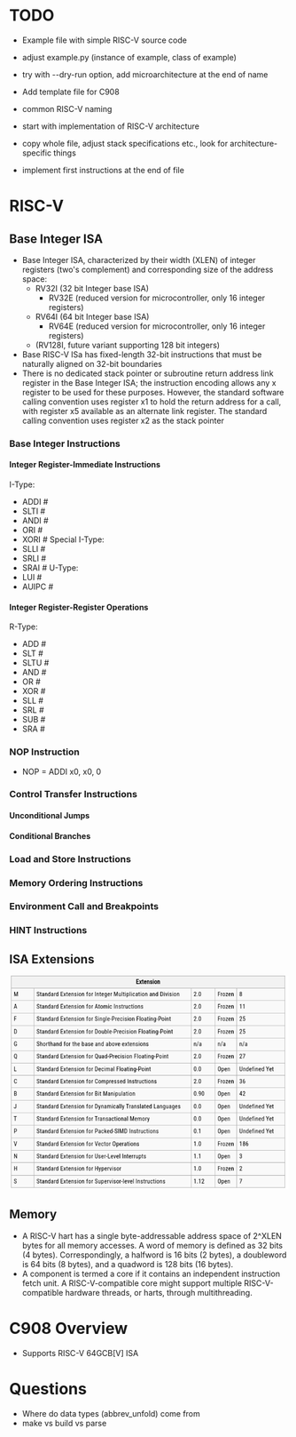 # TODO

- Example file with simple RISC-V source code
- adjust example.py (instance of example, class of example)
- try with --dry-run option, add microarchitecture at the end of name
- Add template file for C908
- common RISC-V naming

- start with implementation of RISC-V architecture
- copy whole file, adjust stack specifications etc., look for architecture-specific things
- implement first instructions at the end of file

# RISC-V 

## Base Integer ISA
- Base Integer ISA, characterized by their width (XLEN) of integer registers (two's complement) and corresponding size 
of the address space:
  - RV32I (32 bit Integer base ISA)
    - RV32E (reduced version for microcontroller, only 16 integer registers)
  - RV64I (64 bit Integer base ISA)
    - RV64E (reduced version for microcontroller, only 16 integer registers)
  - (RV128I, future variant supporting 128 bit integers)
- Base RISC-V ISa has fixed-length 32-bit instructions that must be naturally aligned on 32-bit boundaries
- There is no dedicated stack pointer or subroutine return address link register in the Base
Integer ISA; the instruction encoding allows any x register to be used for these purposes.
However, the standard software calling convention uses register x1 to hold the return address
for a call, with register x5 available as an alternate link register. The standard calling
convention uses register x2 as the stack pointer

### Base Integer Instructions

#### Integer Register-Immediate Instructions

I-Type:
- ADDI #
- SLTI #
- ANDI #
- ORI #
- XORI # 
Special I-Type:
- SLLI #
- SRLI #
- SRAI #
U-Type:
- LUI #
- AUIPC #

#### Integer Register-Register Operations

R-Type:
- ADD #
- SLT #
- SLTU #
- AND #
- OR #
- XOR #
- SLL #
- SRL # 
- SUB #
- SRA #

### NOP Instruction
- NOP = ADDI x0, x0, 0

### Control Transfer Instructions
  #### Unconditional Jumps
  #### Conditional Branches

### Load and Store Instructions
### Memory Ordering Instructions
### Environment Call and Breakpoints
### HINT Instructions

## ISA Extensions

![img.png](img.png)

## Memory

- A RISC-V hart has a single byte-addressable address space of 2^XLEN
bytes for all memory accesses. A word of
memory is defined as 32 bits (4 bytes). Correspondingly, a halfword is 16 bits (2 bytes), a doubleword is
64 bits (8 bytes), and a quadword is 128 bits (16 bytes).
- A component is termed a core if it contains an independent instruction fetch unit. A RISC-V-compatible
core might support multiple RISC-V-compatible hardware threads, or harts, through multithreading.

# C908 Overview

- Supports RISC-V 64GCB[V] ISA 

# Questions

- Where do data types (abbrev_unfold) come from
- make vs build vs parse